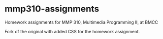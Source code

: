 # mmp310-assignments
Homework assignments for MMP 310, Multimedia Programming II, at BMCC

Fork of the original with added CSS for the homework assignment.
